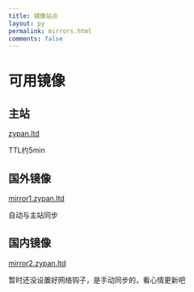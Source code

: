 ```yaml
---
title: 镜像站点
layout: py
permalink: mirrors.html
comments: false
---
```


# 可用镜像

## 主站

[zypan.ltd](https://zypan.ltd)

TTL约5min

## 国外镜像

[mirror1.zypan.ltd](https://mirror1.zypan.ltd)

自动与主站同步
  
## 国内镜像

[mirror2.zypan.ltd](https://mirror2.zypan.ltd)

暂时还没设置好网络钩子，是手动同步的，看心情更新吧